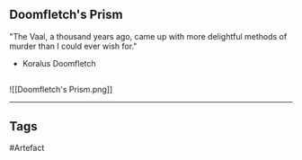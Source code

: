 ## Doomfletch's Prism
"The Vaal, a thousand years ago,
came up with more delightful methods of murder
than I could ever wish for."
- Koralus Doomfletch
## 
![[Doomfletch's Prism.png]]

---
## Tags
#Artefact